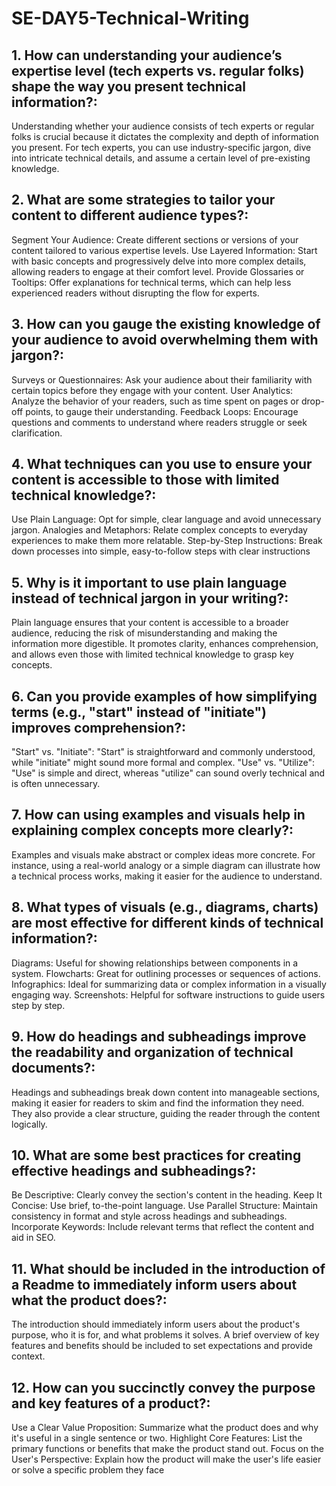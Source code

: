 # SE-DAY5-Technical-Writing
## 1. How can understanding your audience’s expertise level (tech experts vs. regular folks) shape the way you present technical information?:
Understanding whether your audience consists of tech experts or regular folks is crucial because it dictates the complexity and depth of information you present. For tech experts, you can use industry-specific jargon, dive into intricate technical details, and assume a certain level of pre-existing knowledge. 

## 2. What are some strategies to tailor your content to different audience types?:
Segment Your Audience: Create different sections or versions of your content tailored to various expertise levels.
Use Layered Information: Start with basic concepts and progressively delve into more complex details, allowing readers to engage at their comfort level.
Provide Glossaries or Tooltips: Offer explanations for technical terms, which can help less experienced readers without disrupting the flow for experts.
## 3. How can you gauge the existing knowledge of your audience to avoid overwhelming them with jargon?:
Surveys or Questionnaires: Ask your audience about their familiarity with certain topics before they engage with your content.
User Analytics: Analyze the behavior of your readers, such as time spent on pages or drop-off points, to gauge their understanding.
Feedback Loops: Encourage questions and comments to understand where readers struggle or seek clarification.
## 4. What techniques can you use to ensure your content is accessible to those with limited technical knowledge?:
Use Plain Language: Opt for simple, clear language and avoid unnecessary jargon.
Analogies and Metaphors: Relate complex concepts to everyday experiences to make them more relatable.
Step-by-Step Instructions: Break down processes into simple, easy-to-follow steps with clear instructions
## 5. Why is it important to use plain language instead of technical jargon in your writing?:
Plain language ensures that your content is accessible to a broader audience, reducing the risk of misunderstanding and making the information more digestible. It promotes clarity, enhances comprehension, and allows even those with limited technical knowledge to grasp key concepts.
## 6. Can you provide examples of how simplifying terms (e.g., "start" instead of "initiate") improves comprehension?:
"Start" vs. "Initiate": "Start" is straightforward and commonly understood, while "initiate" might sound more formal and complex.
"Use" vs. "Utilize": "Use" is simple and direct, whereas "utilize" can sound overly technical and is often unnecessary.
## 7. How can using examples and visuals help in explaining complex concepts more clearly?:
Examples and visuals make abstract or complex ideas more concrete. For instance, using a real-world analogy or a simple diagram can illustrate how a technical process works, making it easier for the audience to understand.
## 8. What types of visuals (e.g., diagrams, charts) are most effective for different kinds of technical information?:
Diagrams: Useful for showing relationships between components in a system.
Flowcharts: Great for outlining processes or sequences of actions.
Infographics: Ideal for summarizing data or complex information in a visually engaging way.
Screenshots: Helpful for software instructions to guide users step by step.
## 9. How do headings and subheadings improve the readability and organization of technical documents?:
Headings and subheadings break down content into manageable sections, making it easier for readers to skim and find the information they need. They also provide a clear structure, guiding the reader through the content logically.
## 10. What are some best practices for creating effective headings and subheadings?:
Be Descriptive: Clearly convey the section's content in the heading.
Keep It Concise: Use brief, to-the-point language.
Use Parallel Structure: Maintain consistency in format and style across headings and subheadings.
Incorporate Keywords: Include relevant terms that reflect the content and aid in SEO.

## 11. What should be included in the introduction of a Readme to immediately inform users about what the product does?:
The introduction should immediately inform users about the product's purpose, who it is for, and what problems it solves. A brief overview of key features and benefits should be included to set expectations and provide context.
## 12. How can you succinctly convey the purpose and key features of a product?:
Use a Clear Value Proposition: Summarize what the product does and why it's useful in a single sentence or two.
Highlight Core Features: List the primary functions or benefits that make the product stand out.
Focus on the User's Perspective: Explain how the product will make the user's life easier or solve a specific problem they face
